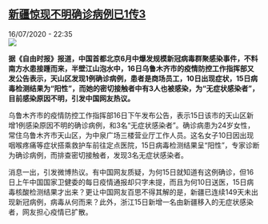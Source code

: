 <!--1594936564000-->
[新疆惊现不明确诊病例已1传3](http://www.rfi.fr//cn/%E4%B8%AD%E5%9B%BD/20200716-%E6%96%B0%E7%96%86%E6%83%8A%E7%8E%B0%E4%B8%8D%E6%98%8E%E7%A1%AE%E8%AF%8A%E7%97%85%E4%BE%8B%E5%B7%B21%E4%BC%A03)
------

<div>16/07/2020 - 22:35</div><img src="https://s.rfi.fr/media/display/5a39971a-c3d3-11ea-a483-005056bff430/w:310/p:16x9/2020-06-25T000000Z_1998081922_RC2MGH91EJ72_RTRMADP_3_HEALTH-CORONAVIRUS-BRAIN.JPG"><p><strong>据《自由时报》报道，中国首都北京6月中爆发规模新冠病毒群聚感染事件，不料南方水患接踵而来，半壁江山泡水中，16日乌鲁木齐市的疫情防控工作指挥部又发公告表示，天山区发现1例确诊病例，患者是商场员工，10日出现症状，15日病毒检测结果为“阳性”，而她的密切接触者中有3人也被感染，为“无症状感染者”，目前感染原因不明，引发中国网友热议。</strong></p><div class="t-content__body u-clearfix"><div class="m-interstitial"></div><p>乌鲁木齐市的疫情防控工作指挥部16日下午发布公告，表示15日该市的天山区新增1例感染原因不明的确诊病例，和3名“无症状感染者”。确诊病患为24岁女性，常住乌鲁木齐市天山区，为中泉广场三楼营业厅工作人员。这名女子10日因出现咽喉疼痛等症状搭乘救护车前往定点医院，15日病毒检测结果呈“阳性”，专家诊断为确诊病例，而排查密切接触者，发现3名无症状感染者。</p><p>消息一出，引发微博热议。有中国网友质疑，为何15日就知道有这例确诊，但16日上午中国国家卫健委的每日疫情通报却只字未提，而且为何10日送医，15日病毒核酸检测结果才出来？更让中国网友百思不得其解的是，新疆已连续149天未出现新冠病例，病毒从何而来？此外，浙江15日新增一名由新疆移入的无症状感染者，网友担心疫情已扩散。</p><p> </p><div class="o-self-promo o-self-promo--nl o-self-promo--hidden" data-selfpromo-newsletter></div><div class="o-self-promo o-self-promo--app o-self-promo--hidden" data-selfpromo-app></div></div>
